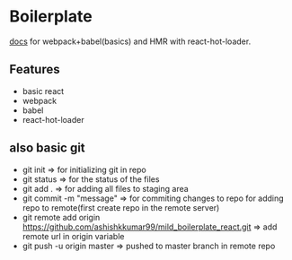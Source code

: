 # Boilerplate

[docs](https://docs.google.com/document/d/1DkOYLjroCwYiykL0hdZVTVXWsRx_lPEzdDjEma4G0po/edit#heading=h.dxp0w9fvf833) for webpack+babel(basics) and HMR with react-hot-loader.

## Features

- basic react
- webpack
- babel
- react-hot-loader

## also basic git

- git init => for initializing git in repo
- git status => for the status of the files
- git add . => for adding all files to staging area
- git commit -m "message" => for commiting changes to repo
  for adding repo to remote(first create repo in the remote server)
- git remote add origin
  https://github.com/ashishkkumar99/mild_boilerplate_react.git => add remote url in origin variable
- git push -u origin master => pushed to master branch in remote repo
